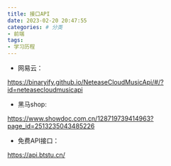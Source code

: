 ```yaml
---
title: 接口API
date: 2023-02-20 20:47:55
categories: # 分类
- 前端
tags: 
- 学习历程
---
```


- 网易云：

https://binaryify.github.io/NeteaseCloudMusicApi/#/?id=neteasecloudmusicapi

- 黑马shop: 

https://www.showdoc.com.cn/128719739414963?page_id=2513235043485226

- 免费API接口：

https://api.btstu.cn/

